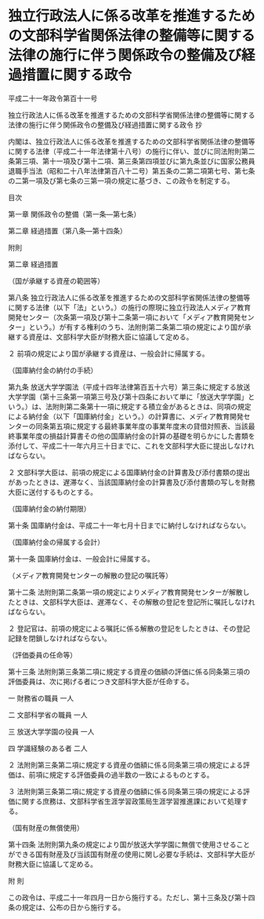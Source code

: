 # 独立行政法人に係る改革を推進するための文部科学省関係法律の整備等に関する法律の施行に伴う関係政令の整備及び経過措置に関する政令

平成二十一年政令第百十一号

独立行政法人に係る改革を推進するための文部科学省関係法律の整備等に関する法律の施行に伴う関係政令の整備及び経過措置に関する政令 抄

内閣は、独立行政法人に係る改革を推進するための文部科学省関係法律の整備等に関する法律（平成二十一年法律第十八号）の施行に伴い、並びに同法附則第二条第三項、第十一項及び第十二項、第三条第四項並びに第九条並びに国家公務員退職手当法（昭和二十八年法律第百八十二号）第五条の二第二項第七号、第七条の二第一項及び第七条の三第一項の規定に基づき、この政令を制定する。

目次

第一章 関係政令の整備（第一条―第七条）

第二章 経過措置（第八条―第十四条）

附則

第二章 経過措置

（国が承継する資産の範囲等）

第八条 独立行政法人に係る改革を推進するための文部科学省関係法律の整備等に関する法律（以下「法」という。）の施行の際現に独立行政法人メディア教育開発センター（次条第一項及び第十二条第一項において「メディア教育開発センター」という。）が有する権利のうち、法附則第二条第二項の規定により国が承継する資産は、文部科学大臣が財務大臣に協議して定める。

２ 前項の規定により国が承継する資産は、一般会計に帰属する。

（国庫納付金の納付の手続）

第九条 放送大学学園法（平成十四年法律第百五十六号）第三条に規定する放送大学学園（第十三条第一項第三号及び第十四条において単に「放送大学学園」という。）は、法附則第二条第十一項に規定する積立金があるときは、同項の規定による納付金（以下「国庫納付金」という。）の計算書に、メディア教育開発センターの同条第五項に規定する最終事業年度の事業年度末の貸借対照表、当該最終事業年度の損益計算書その他の国庫納付金の計算の基礎を明らかにした書類を添付して、平成二十一年六月三十日までに、これを文部科学大臣に提出しなければならない。

２ 文部科学大臣は、前項の規定による国庫納付金の計算書及び添付書類の提出があったときは、遅滞なく、当該国庫納付金の計算書及び添付書類の写しを財務大臣に送付するものとする。

（国庫納付金の納付期限）

第十条 国庫納付金は、平成二十一年七月十日までに納付しなければならない。

（国庫納付金の帰属する会計）

第十一条 国庫納付金は、一般会計に帰属する。

（メディア教育開発センターの解散の登記の嘱託等）

第十二条 法附則第二条第一項の規定によりメディア教育開発センターが解散したときは、文部科学大臣は、遅滞なく、その解散の登記を登記所に嘱託しなければならない。

２ 登記官は、前項の規定による嘱託に係る解散の登記をしたときは、その登記記録を閉鎖しなければならない。

（評価委員の任命等）

第十三条 法附則第三条第二項に規定する資産の価額の評価に係る同条第三項の評価委員は、次に掲げる者につき文部科学大臣が任命する。

一 財務省の職員 一人

二 文部科学省の職員 一人

三 放送大学学園の役員 一人

四 学識経験のある者 二人

２ 法附則第三条第二項に規定する資産の価額に係る同条第三項の規定による評価は、前項に規定する評価委員の過半数の一致によるものとする。

３ 法附則第三条第二項に規定する資産の価額に係る同条第三項の規定による評価に関する庶務は、文部科学省生涯学習政策局生涯学習推進課において処理する。

（国有財産の無償使用）

第十四条 法附則第九条の規定により国が放送大学学園に無償で使用させることができる国有財産及び当該国有財産の使用に関し必要な手続は、文部科学大臣が財務大臣に協議して定める。

附 則

この政令は、平成二十一年四月一日から施行する。ただし、第十三条及び第十四条の規定は、公布の日から施行する。

